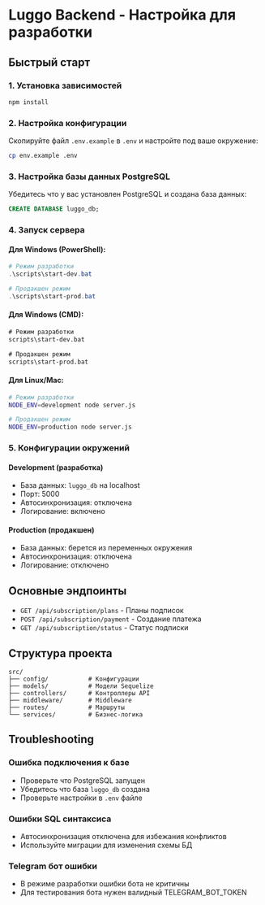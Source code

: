 # Luggo Backend - Настройка для разработки

## Быстрый старт

### 1. Установка зависимостей
```bash
npm install
```

### 2. Настройка конфигурации

Скопируйте файл `.env.example` в `.env` и настройте под ваше окружение:

```bash
cp env.example .env
```

### 3. Настройка базы данных PostgreSQL

Убедитесь что у вас установлен PostgreSQL и создана база данных:

```sql
CREATE DATABASE luggo_db;
```

### 4. Запуск сервера

#### Для Windows (PowerShell):
```powershell
# Режим разработки
.\scripts\start-dev.bat

# Продакшен режим
.\scripts\start-prod.bat
```

#### Для Windows (CMD):
```cmd
# Режим разработки
scripts\start-dev.bat

# Продакшен режим
scripts\start-prod.bat
```

#### Для Linux/Mac:
```bash
# Режим разработки
NODE_ENV=development node server.js

# Продакшен режим  
NODE_ENV=production node server.js
```

### 5. Конфигурации окружений

#### Development (разработка)
- База данных: `luggo_db` на localhost
- Порт: 5000
- Автосинхронизация: отключена
- Логирование: включено

#### Production (продакшен)
- База данных: берется из переменных окружения
- Автосинхронизация: отключена
- Логирование: отключено

## Основные эндпоинты

- `GET /api/subscription/plans` - Планы подписок
- `POST /api/subscription/payment` - Создание платежа
- `GET /api/subscription/status` - Статус подписки

## Структура проекта

```
src/
├── config/           # Конфигурации
├── models/           # Модели Sequelize
├── controllers/      # Контроллеры API
├── middleware/       # Middleware
├── routes/           # Маршруты
└── services/         # Бизнес-логика
```

## Troubleshooting

### Ошибка подключения к базе
- Проверьте что PostgreSQL запущен
- Убедитесь что база `luggo_db` создана
- Проверьте настройки в `.env` файле

### Ошибки SQL синтаксиса
- Автосинхронизация отключена для избежания конфликтов
- Используйте миграции для изменения схемы БД

### Telegram бот ошибки
- В режиме разработки ошибки бота не критичны
- Для тестирования бота нужен валидный TELEGRAM_BOT_TOKEN 